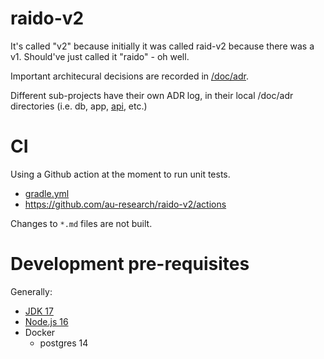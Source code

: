 # raido-v2

It's called "v2" because initially it was called raid-v2 because there was a 
v1.  Should've just called it "raido" - oh well.


Important architecural decisions are recorded in [/doc/adr](./doc/adr).

Different sub-projects have their own ADR log, in their local /doc/adr
directories (i.e. db, app, [api](/api-svc/spring/doc/adr), etc.)

# CI

Using a Github action at the moment to run unit tests.

* [gradle.yml](.github/workflows/gradle.yml)
* https://github.com/au-research/raido-v2/actions

Changes to `*.md` files are not built. 


# Development pre-requisites

Generally:
* [JDK 17](./doc/adr/2022-07-21_jdk-platform.md)
* [Node.js 16](./doc/adr/2022-07-21_nodejs-platform.md)
* Docker
  * postgres 14 
  

